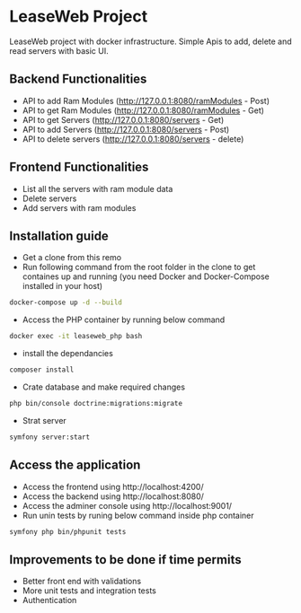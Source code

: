 # LeaseWeb Project
LeaseWeb project with docker infrastructure. Simple Apis to add, delete and read servers with basic UI.

## Backend Functionalities

* API to add Ram Modules (http://127.0.0.1:8080/ramModules - Post)
* API to get Ram Modules  (http://127.0.0.1:8080/ramModules - Get)
* API to get Servers  (http://127.0.0.1:8080/servers - Get)
* API to add Servers  (http://127.0.0.1:8080/servers - Post)
* API to delete servers  (http://127.0.0.1:8080/servers - delete)

## Frontend Functionalities

* List all the servers with ram module data
* Delete servers
* Add servers with ram modules

## Installation guide

 * Get a clone from this remo
 * Run following command from the root folder in the clone to get containes up and running (you need Docker and Docker-Compose installed in your host)
 ```bash
docker-compose up -d --build
```
 * Access the PHP container by running below command
 ```bash
docker exec -it leaseweb_php bash
```
 * install the dependancies
 ```bash
composer install
```
 * Crate database and make required changes
 ```bash
php bin/console doctrine:migrations:migrate
```
 * Strat server
 ```bash
symfony server:start
```
 
 ## Access the application
 
 * Access the frontend using http://localhost:4200/
 * Access the backend using http://localhost:8080/
 * Access the adminer console using http://localhost:9001/
 * Run unin tests by runing below command inside php container
 ```bash
symfony php bin/phpunit tests
```

## Improvements to be done if time permits

* Better front end with validations
* More unit tests and integration tests
* Authentication


